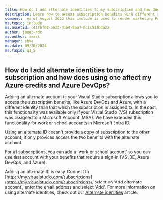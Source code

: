 ```yaml
---
title: How do I add alternate identities to my subscription and how does using one affect my Azure credits and Azure DevOps?
description: Learn how to access subscription benefits with different sign-in credentials. 
comment:  As of August 2023 this include is used to render marketing FAQ content for VS Subscriptions in the following portals - VSCom, Manage, and My portals. It was not used for learn.microsoft.com content at that time.  SMEs are Jose Becerra and Larissa Crawford of Red Door Collaborative and Angela Cao-Hong.
ms.topic: include
ms.assetid: c41fbf02-a623-43b4-9aa7-0c1c51fbda2a
author: joseb-rdc
ms.author: amast
manager: shve
ms.date: 09/30/2024
ms.faqid: q1_5
---
```


## How do I add alternate identities to my subscription and how does using one affect my Azure credits and Azure DevOps?

Adding an alternate account to your Visual Studio subscription allows you to access the subscription benefits, like Azure DevOps and Azure, with a different identity than that which the subscription is assigned to. In the past, this functionality was available only if your Visual Studio (VS) subscription was assigned to a Microsoft Account (MSA). We have extended this functionality for work or school accounts in Microsoft Entra ID.

Using an alternate ID doesn't provide a copy of subscription to the other account; it only provides access the two benefits with the alternate account.

For all subscriptions, you can add a 'work or school account' so you can use that account with your benefits that require a sign-in (VS IDE, Azure DevOps, and Azure).

Adding an alternate ID is easy. Connect to [https://my.visualstudio.com/subscriptions](https://my.visualstudio.com/subscriptions), select on 'Add alternate account', enter the email address and select 'Add'. For more information on using alternate identities, check out our [Alternate identities](https://learn.microsoft.com/visualstudio/subscriptions/vs-alternate-identity) article.
